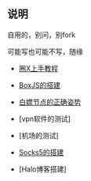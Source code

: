 ## 说明


自用的，别问，别fork

可能写也可能不写，随缘


* [圈X上手教程](https://github.com/Yiov/notes/tree/main/quantumultX)

* [BoxJS的搭建](https://github.com/Yiov/notes/tree/main/boxjs)

* [白嫖节点的正确姿势](https://github.com/Yiov/notes/tree/main/Proxy)

* [vpn软件的测试]

* [机场的测试]

* [Socks5的搭建](https://github.com/Yiov/notes/tree/main/socks5)

* [Halo博客搭建]
